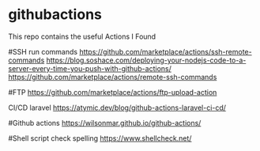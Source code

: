 # githubactions
This repo contains the useful Actions I Found


#SSH run commands
https://github.com/marketplace/actions/ssh-remote-commands
https://blog.soshace.com/deploying-your-nodejs-code-to-a-server-every-time-you-push-with-github-actions/
https://github.com/marketplace/actions/remote-ssh-commands


#FTP
https://github.com/marketplace/actions/ftp-upload-action



CI/CD laravel
https://atymic.dev/blog/github-actions-laravel-ci-cd/


#Github actions
https://wilsonmar.github.io/github-actions/

#Shell script check spelling
https://www.shellcheck.net/

